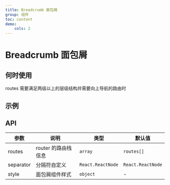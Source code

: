 ```yaml
---
title: Breadcrumb 面包屑
group: 组件
toc: content
demo:
    cols: 2
---
```


# Breadcrumb 面包屑

## 何时使用

routes 需要满足两级以上的层级结构并需要向上导航的路由时

## 示例

<code src="./demos/basic.tsx" iframe="true"></code>

## API

| 参数      | 说明                | 类型              | 默认值            |
| --------- | ------------------- | ----------------- | ----------------- |
| routes    | router 的路由栈信息 | `array`           | `routes[]`        |
| separator | 分隔符自定义        | `React.ReactNode` | `React.ReactNode` |
| style     | 面包屑组件样式      | `object`          | -                 |
